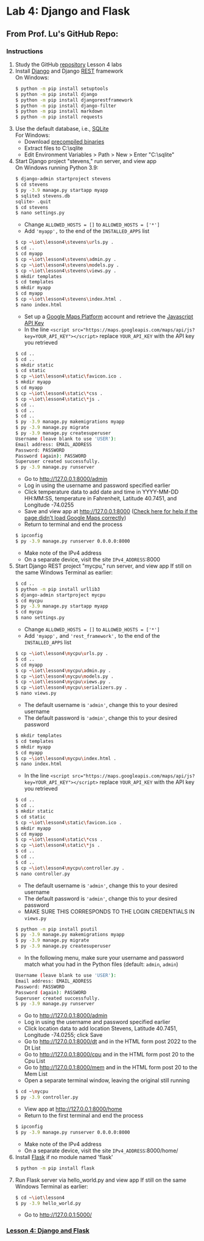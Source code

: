 # Lab 4: Django and Flask
## From Prof. Lu's GitHub Repo:
### Instructions
1. Study the GitHub [repository](https://github.com/kevinwlu/iot) Lesson 4 labs
2. Install [Django](https://en.wikipedia.org/wiki/Django_(web_framework)) and Django [REST](https://en.wikipedia.org/wiki/Representational_state_transfer) framework  
   On Windows:
   ```sh
   $ python -m pip install setuptools
   $ python -m pip install django
   $ python -m pip install djangorestframework
   $ python -m pip install django-filter
   $ python -m pip install markdown
   $ python -m pip install requests
   ```
3. Use the default database, i.e., [SQLite](https://en.wikipedia.org/wiki/SQLite)  
   For Windows:
   - Download [precompiled binaries](sqlite-tools-win32-x86-3410200.zip)
   - Extract files to C:\sqlite
   - Edit Environment Variables > Path > New > Enter "C:\sqlite"
4. Start Django project "stevens," run server, and view app  
   On Windows running Python 3.9:
   ```sh
   $ django-admin startproject stevens
   $ cd stevens
   $ py -3.9 manage.py startapp myapp
   $ sqlite3 stevens.db
   sqlite> .quit
   $ cd stevens
   $ nano settings.py
   ```
   - Change `ALLOWED_HOSTS = []` to `ALLOWED_HOSTS = ['*']`
   - Add `'myapp',` to the end of the `INSTALLED_APPS` list
   ```sh
   $ cp ~\iot\lesson4\stevens\urls.py .
   $ cd ..
   $ cd myapp
   $ cp ~\iot\lesson4\stevens\admin.py .
   $ cp ~\iot\lesson4\stevens\models.py .
   $ cp ~\iot\lesson4\stevens\views.py .
   $ mkdir templates
   $ cd templates
   $ mkdir myapp
   $ cd myapp
   $ cp ~\iot\lesson4\stevens\index.html .
   $ nano index.html
   ```
   - Set up a [Google Maps Platform](https://cloud.google.com/maps-platform) account and retrieve the [Javascript API Key](https://developers.google.com/maps/documentation/javascript/get-api-key) 
   <!--AIzaSyDOJzFwPTqL7-rkr8cStANlb4cgyBBknvg-->
   - In the line `<script src="https://maps.googleapis.com/maps/api/js?key=YOUR_API_KEY"></script>` replace `YOUR_API_KEY` with the API key you retrieved
   ```sh
   $ cd ..
   $ cd ..
   $ mkdir static
   $ cd static
   $ cp ~\iot\lesson4\static\favicon.ico .
   $ mkdir myapp
   $ cd myapp
   $ cp ~\iot\lesson4\static\*css .
   $ cp ~\iot\lesson4\static\*js .
   $ cd ..
   $ cd ..
   $ cd ..
   $ py -3.9 manage.py makemigrations myapp
   $ py -3.9 manage.py migrate
   $ py -3.9 manage.py createsuperuser
   Username (leave blank to use 'USER'):
   Email address: EMAIL_ADDRESS
   Password: PASSWORD
   Password (again): PASSWORD
   Superuser created successfully.
   $ py -3.9 manage.py runserver
   ```
   - Go to http://127.0.0.1:8000/admin
   - Log in using the username and password specified earlier
   - Click temperature data to add date and time in YYYY-MM-DD HH:MM:SS, temperature in Fahrenheit, Latitude 40.7451, and Longitude -74.0255
   - Save and view app at http://127.0.0.1:8000 ([Check here for help if the page didn't load Google Maps correctly](https://churchthemes.com/page-didnt-load-google-maps-correctly))
   - Return to terminal and end the process
   ```sh
   $ ipconfig
   $ py -3.9 manage.py runserver 0.0.0.0:8000
   ```
   - Make note of the IPv4 address
   - On a separate device, visit the site `IPv4_ADDRESS`:8000
5. Start Django REST project "mycpu," run server, and view app
   If still on the same Windows Terminal as earlier:
   ```sh
   $ cd ..
   $ python -m pip install urllib3
   $ django-admin startproject mycpu
   $ cd mycpu
   $ py -3.9 manage.py startapp myapp
   $ cd mycpu
   $ nano settings.py
   ```
   - Change `ALLOWED_HOSTS = []` to `ALLOWED_HOSTS = ['*']`
   - Add `'myapp',` and `'rest_framework',` to the end of the `INSTALLED_APPS` list
   ```sh
   $ cp ~\iot\lesson4\mycpu\urls.py .
   $ cd ..
   $ cd myapp
   $ cp ~\iot\lesson4\mycpu\admin.py .
   $ cp ~\iot\lesson4\mycpu\models.py .
   $ cp ~\iot\lesson4\mycpu\views.py .
   $ cp ~\iot\lesson4\mycpu\serializers.py .
   $ nano views.py
   ```
   - The default username is `'admin'`, change this to your desired username
   - The default password is `'admin'`, change this to your desired password
   ```sh
   $ mkdir templates
   $ cd templates
   $ mkdir myapp
   $ cd myapp
   $ cp ~\iot\lesson4\mycpu\index.html .
   $ nano index.html
   ```
   <!--AIzaSyDOJzFwPTqL7-rkr8cStANlb4cgyBBknvg-->
   - In the line `<script src="https://maps.googleapis.com/maps/api/js?key=YOUR_API_KEY"></script>` replace `YOUR_API_KEY` with the API key you retrieved
   ```sh
   $ cd ..
   $ cd ..
   $ mkdir static
   $ cd static
   $ cp ~\iot\lesson4\static\favicon.ico .
   $ mkdir myapp
   $ cd myapp
   $ cp ~\iot\lesson4\static\*css .
   $ cp ~\iot\lesson4\static\*js .
   $ cd ..
   $ cd ..
   $ cd ..
   $ cp ~\iot\lesson4\mycpu\controller.py .
   $ nano controller.py
   ```
   - The default username is `'admin'`, change this to your desired username
   - The default password is `'admin'`, change this to your desired password
   - MAKE SURE THIS CORRESPONDS TO THE LOGIN CREDENTIALS IN `views.py`
   ```sh
   $ python -m pip install psutil
   $ py -3.9 manage.py makemigrations myapp
   $ py -3.9 manage.py migrate
   $ py -3.9 manage.py createsuperuser
   ```
   - In the following menu, make sure your username and password match what you had in the Python files (default: `admin`, `admin`)
   ```sh
   Username (leave blank to use 'USER'):
   Email address: EMAIL_ADDRESS
   Password: PASSWORD
   Password (again): PASSWORD
   Superuser created successfully.
   $ py -3.9 manage.py runserver
   ```
   - Go to http://127.0.0.1:8000/admin
   - Log in using the username and password specified earlier
   - Click location data to add location Stevens, Latitude 40.7451, Longitude -74.0255; click Save
   - Go to http://127.0.0.1:8000/dt and in the HTML form post 2022 to the Dt List
   - Go to http://127.0.0.1:8000/cpu and in the HTML form post 20 to the Cpu List
   - Go to http://127.0.0.1:8000/mem and in the HTML form post 20 to the Mem List
   - Open a separate terminal window, leaving the original still running
   ```sh
   $ cd ~\mycpu
   $ py -3.9 controller.py
   ```
   - View app at http://127.0.0.1:8000/home
   - Return to the first terminal and end the process
   ```sh
   $ ipconfig
   $ py -3.9 manage.py runserver 0.0.0.0:8000
   ```
   - Make note of the IPv4 address
   - On a separate device, visit the site `IPv4_ADDRESS`:8000/home/
6. Install [Flask](https://en.wikipedia.org/wiki/Flask_(web_framework)) if no module named 'flask'
   ```sh
   $ python -m pip install flask
   ```
7. Run Flask server via hello_world.py and view app
   If still on the same Windows Terminal as earlier:
   ```sh
   $ cd ~\iot\lesson4
   $ py -3.9 hello_world.py
   ```
   - Go to http://127.0.0.1:5000/
### [Lesson 4: Django and Flask](lesson4/README.md)
